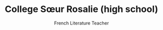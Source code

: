---
layout: post
title: College Sœur Rosalie (high school)
subtitle: French Literature Teacher
startdate: 2020
enddate: 2020
location: Paris, France
categories: [TEACHING EXPERIENCE]
---